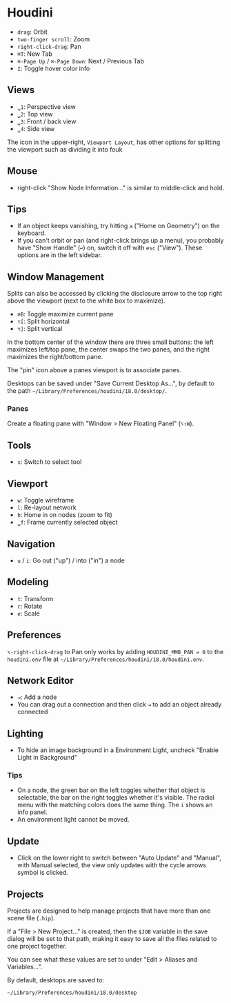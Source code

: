 # Houdini

- `drag`: Orbit
- `two-finger scroll`: Zoom
- `right-click-drag`: Pan
- `⌘T`: New Tab
- `⌘-Page Up` / `⌘-Page Down`: Next / Previous Tab
- `I`: Toggle hover color info

## Views

- `␣1`: Perspective view
- `␣2`: Top view
- `␣3`: Front / back view
- `␣4`: Side view

The icon in the upper-right, `Viewport Layout`, has other options for splitting the viewport such as dividing it into fouk 

## Mouse

- right-click "Show Node Information..." is similar to middle-click and hold.

## Tips

- If an object keeps vanishing, try hitting `a` ("Home on Geometry") on the keyboard.
- If you can't orbit or pan (and right-click brings up a menu), you probably have "Show Handle" (`↩`) on, switch it off with `esc` ("View"). These options are in the left sidebar. 

## Window Management

Splits can also be accessed by clicking the disclosure arrow to the top right above the viewport (next to the white box to maximize).

- `⌘B`: Toggle maximize current pane
- `⌥[`: Split horizontal
- `⌥]`: Split vertical

In the bottom center of the window there are three small buttons: the left maximizes left/top pane, the center swaps the two panes, and the right maximizes the right/bottom pane.

The "pin" icon above a panes viewport is to associate panes.

Desktops can be saved under "Save Current Desktop As...", by default to the path `~/Library/Preferences/houdini/18.0/desktop/`.

### Panes

Create a floating pane with "Window > New Floating Panel" (`⌥⇧W`).

## Tools

- `s`: Switch to select tool

## Viewport

- `w`: Toggle wireframe
- `l`: Re-layout network
- `h`: Home in on nodes (zoom to fit)
- `␣f`: Frame currently selected object

## Navigation

- `u` / `i`: Go out ("up") / into ("in") a node

## Modeling

- `t`: Transform
- `r`: Rotate
- `e`: Scale

## Preferences

`⌥-right-click-drag` to Pan only works by adding `HOUDINI_MMB_PAN = 0` to the `houdini.env` file at `~/Library/Preferences/houdini/18.0/houdini.env`.

## Network Editor

- `⇥`: Add a node
- You can drag out a connection and then click `⇥` to add an object already connected

## Lighting

- To hide an image background in a Environment Light, uncheck "Enable Light in Background"

### Tips

- On a node, the green bar on the left toggles whether that object is selectable, the bar on the right toggles whether it's visible. The radial menu with the matching colors does the same thing. The `i` shows an info panel.
- An environment light cannot be moved.

## Update

- Click on the lower right to switch between "Auto Update" and "Manual", with Manual selected, the view only updates with the cycle arrows symbol is clicked.

## Projects

Projects are designed to help manage projects that have more than one scene file (`.hip`).

If a "File > New Project..." is created, then the `$JOB` variable in the save dialog will be set to that path, making it easy to save all the files related to one project together.

You can see what these values are set to under "Edit > Aliases and Variables...".

By default, desktops are saved to:

	~/Library/Preferences/houdini/18.0/desktop

